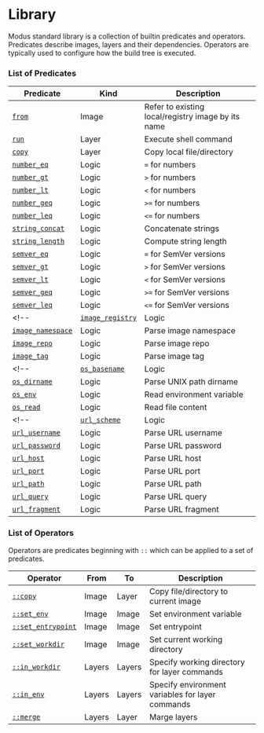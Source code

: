 # Library

Modus standard library is a collection of builtin predicates and operators. Predicates describe images, layers and their dependencies. Operators are typically used to configure how the build tree is executed.

### List of Predicates

| Predicate | Kind | Description |
| - | - | - |
| [`from`](./predicates/image.md#from) | Image | Refer to existing local/registry image by its name |
| [`run`](./predicates/layer.md#run) | Layer | Execute shell command |
| [`copy`](./predicates/layer.md#copy) | Layer | Copy local file/directory |
| [`number_eq`](./predicates/logic/number.md) | Logic | `=` for numbers |
| [`number_gt`](./predicates/logic/number.md) | Logic | `>` for numbers |
| [`number_lt`](./predicates/logic/number.md) | Logic | `<` for numbers |
| [`number_geq`](./predicates/logic/number.md) | Logic | `>=` for numbers |
| [`number_leq`](./predicates/logic/number.md) | Logic | `<=` for numbers |
| [`string_concat`](./predicates/logic/string.md#string_concat) | Logic | Concatenate strings |
| [`string_length`](./predicates/logic/string.md#string_length) | Logic | Compute string length |
| [`semver_eq`](./predicates/logic/semver.md#semver_eq) | Logic | `=` for SemVer versions |
| [`semver_gt`](./predicates/logic/semver.md#semver_gt) | Logic | `>` for SemVer versions |
| [`semver_lt`](./predicates/logic/semver.md#semver_lt) | Logic | `<` for SemVer versions |
| [`semver_geq`](./predicates/logic/semver.md#semver_geq) | Logic | `>=` for SemVer versions |
| [`semver_leq`](./predicates/logic/semver.md#semver_leq) | Logic | `<=` for SemVer versions |
<!-- | [`image_registry`]((./predicates/logic/registry.md#image_registry)) | Logic | Parse image repository |
| [`image_namespace`]((./predicates/logic/registry.md#image_namespace)) | Logic | Parse image namespace |
| [`image_repo`]((./predicates/logic/registry.md#image_repo)) | Logic | Parse image repo |
| [`image_tag`]((./predicates/logic/registry.md#image_tag)) | Logic | Parse image tag | -->
<!-- | [`os_basename`]((./predicates/logic/unix.md#os_basename)) | Logic | Parse UNIX path basename |
| [`os_dirname`]((./predicates/logic/unix.md#os_dirname)) | Logic | Parse UNIX path dirname |
| [`os_env`]((./predicates/logic/unix.md#os_env)) | Logic | Read environment variable |
| [`os_read`]((./predicates/logic/unix.md#os_read)) | Logic | Read file content | -->
<!-- | [`url_scheme`]((./predicates/logic/url.md#url_scheme)) | Logic | Parse URL scheme |
| [`url_username`]((./predicates/logic/url.md#url_username)) | Logic | Parse URL username |
| [`url_password`]((./predicates/logic/url.md#url_password)) | Logic | Parse URL password |
| [`url_host`]((./predicates/logic/url.md#url_host)) | Logic | Parse URL host |
| [`url_port`]((./predicates/logic/url.md#url_port)) | Logic | Parse URL port |
| [`url_path`]((./predicates/logic/url.md#url_path)) | Logic | Parse URL path |
| [`url_query`]((./predicates/logic/url.md#url_query)) | Logic | Parse URL query |
| [`url_fragment`]((./predicates/logic/url.md#url_fragment)) | Logic | Parse URL fragment | -->


### List of Operators

Operators are predicates beginning with `::` which can be applied to a set of predicates.

| Operator | From | To | Description |
| - | - | - | - |
| [`::copy`](./operators/image.md#copy) | Image | Layer | Copy file/directory to current image |
| [`::set_env`](./operators/image.md#simple-set) | Image | Image | Set environment variable |
| [`::set_entrypoint`](./operators/image.md#simple-set) | Image | Image | Set entrypoint |
| [`::set_workdir`](./operators/image.md#simple-set) | Image | Image | Set current working directory |
| [`::in_workdir`](./operators/layer.md#in_workdir) | Layers | Layers | Specify working directory for layer commands |
| [`::in_env`](./operators/layer.md#in_env) | Layers | Layers | Specify environment variables for layer commands |
| [`::merge`](./operators/layer.md#merge) | Layers | Layer | Marge layers |

<!-- | [`::set_user`](./operators/image.md#set_user) | Image | Set user | -->
<!-- | [`::set_expose`](./operators/image.md#set_expose) | Image | Set exposed port | -->
<!-- | [`::set_cmd`](./operators/image.md#set_cmd) | Image | Set default arguments to entrypoint | -->
<!-- | [`::set_volume`](./operators/image.md#set_volume) | Image | Set volume | -->
<!-- | [`::set_label`](./operators/image.md#set_label) | Image | Add metadata to image | -->
<!-- | [`::set_stopsignal`](./operators/image.md#set_stopsignal) | Image | Set stop signal | -->

<!-- | [`::max_number`](./operators/image.md#max_number) | Logic | Maximize given number |
| [`::min_number`](./operators/image.md#min_number) | Logic | Minimize given number |
| [`::max_string`](./operators/image.md#max_string) | Logic | Maximize given string |
| [`::min_string`](./operators/image.md#min_string) | Logic | Minimize given string |
| [`::max_semver`](./operators/image.md#max_string) | Logic | Maximize given SemVer version |
| [`::min_semver`](./operators/image.md#min_string) | Logic | Minimize given SemVer version | -->
